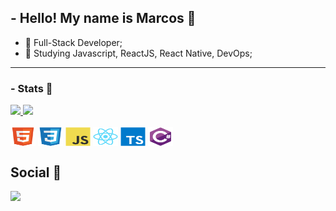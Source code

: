 ## - Hello! My name is Marcos 👋

- 🔭 Full-Stack Developer;
- 🌱 Studying Javascript, ReactJS, React Native, DevOps;
-----------------------------------------

### - Stats 🎲
<div>
  <a href="https://github.com/1Mack" >
  <img height="150em" src="https://github-readme-stats.vercel.app/api?username=1Mack&show_icons=true&theme=radical&count_private=true" />
  <img wi height="150em" src="https://github-readme-stats.vercel.app/api/top-langs/?username=1Mack&layout=compact&langs_count=16&theme=radical" />
  </a>
</div>
<div style="display: inline_block"><br>
  <img align="center" alt="1Mack-HTML" height="30" width="40" src="https://raw.githubusercontent.com/devicons/devicon/master/icons/html5/html5-original.svg" />
  <img align="center" alt="1Mack-CSS" height="30" width="40" src="https://raw.githubusercontent.com/devicons/devicon/master/icons/css3/css3-original.svg" />
  <img align="center" alt="1Mack-JS" height="30" width="40" src="https://raw.githubusercontent.com/devicons/devicon/master/icons/javascript/javascript-original.svg" />
  <img align="center" alt="1Mack-React" height="30" width="40" src="https://raw.githubusercontent.com/devicons/devicon/master/icons/react/react-original.svg" />
  <img align="center" alt="1Mack-TS" height="30" width="40" src="https://raw.githubusercontent.com/devicons/devicon/master/icons/typescript/typescript-original.svg" />
  <img align="center" alt="1Mack-C#" height="30" width="40" src="https://raw.githubusercontent.com/devicons/devicon/master/icons/csharp/csharp-original.svg" />
</div>

## Social 👤
<div>
  <a href="https://www.linkedin.com/in/marcosvinicius15/" target="_blank"><img src="https://img.shields.io/badge/LinkedIn-0077B5?style=for-the-badge&logo=linkedin&logoColor=white" target="_blank"></a>
</div>




